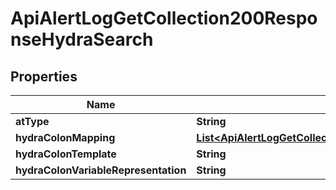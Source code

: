 

# ApiAlertLogGetCollection200ResponseHydraSearch


## Properties

| Name | Type | Description | Notes |
|------------ | ------------- | ------------- | -------------|
|**atType** | **String** |  |  [optional] |
|**hydraColonMapping** | [**List&lt;ApiAlertLogGetCollection200ResponseHydraSearchHydraMappingInner&gt;**](ApiAlertLogGetCollection200ResponseHydraSearchHydraMappingInner.md) |  |  [optional] |
|**hydraColonTemplate** | **String** |  |  [optional] |
|**hydraColonVariableRepresentation** | **String** |  |  [optional] |




